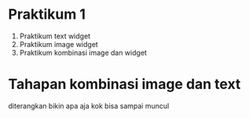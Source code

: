# Praktikum 1
1. Praktikum text widget
2. Praktikum image widget
3. Praktikum kombinasi image dan widget

# Tahapan kombinasi image dan text
diterangkan bikin apa aja kok bisa sampai muncul